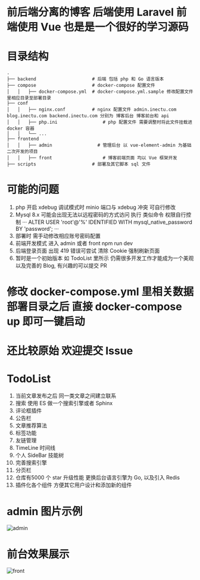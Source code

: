 # 前后端分离的博客 后端使用 Laravel 前端使用 Vue 也是是一个很好的学习源码

# 目录结构

```plaintext
.	
├── backend                    	# 后端 包括 php 和 Go 语言版本
├── compose                    	# docker-compose 配置文件
│   │   ├── docker-compose.yml  # docker-compose.yml.sample 修改配置文件里相应目录至部署目录
├── conf                     	
│   │   ├── nginx.conf          # nginx 配置文件 admin.inectu.com blog.inectu.com backend.inectu.com 分别为 博客后台 博客前台和 api
│   │   ├── php.ini     		    # php 配置文件 需要调整时将此文件挂载进 docker 容器
│   │   └── ...
├── frontend                    
│   │   ├── admin          		  # 管理后台 以 vue-element-admin 为基础二次开发的项目
│   │   ├── front     			    # 博客前端页面 均以 Vue 框架开发
├── scripts                     # 部署及其它脚本 sql 文件
```

# 可能的问题
1. php 开启 xdebug 调试模式时 minio 端口与 xdebug 冲突 可自行修改
2. Mysql 8.x 可能会出现无法以远程密码的方式访问 执行 类似命令 权限自行控制
···
ALTER USER 'root'@'%' IDENTIFIED WITH mysql_native_password BY 'password';
···
3. 部署时 需手动修改相应账号密码配置
4. 前端开发模式 进入 admin 或者 front npm run dev
5. 后端登录页面 出现 419 错误可尝试 清除 Cookie 强制刷新页面 
6. 暂时是一个初始版本 如 TodoList 里所示 仍需很多开发工作才能成为一个美观以及完善的 Blog, 有兴趣的可以提交 PR 


# 修改 docker-compose.yml 里相关数据部署目录之后 直接 docker-compose up 即可一键启动

# 还比较原始 欢迎提交 Issue

# TodoList
1. 当前文章发布之后 同一类文章之间建立联系
2. 搜索 使用 ES 做一个搜索引擎或者 Sphinx
3. 评论框插件 
4. 公告栏
5. 文章推荐算法
6. 标签功能
7. 友链管理
8. TimeLine 时间线
9. 个人 SideBar 技能树
10. 完善搜索引擎
11. 分页栏
12. 仓库有5000 个 star 升级性能 更换后台语言引擎为 Go, 以及引入 Redis
13. 插件化各个组件 方便其它用户设计和添加新的组件

# admin 图片示例
![admin](http://minio.inectu.com/tinyblog/images/WX20200208-003206.png)

# 前台效果展示 
![front](http://minio.inectu.com/tinyblog/images/WX20200217-101940.png)
